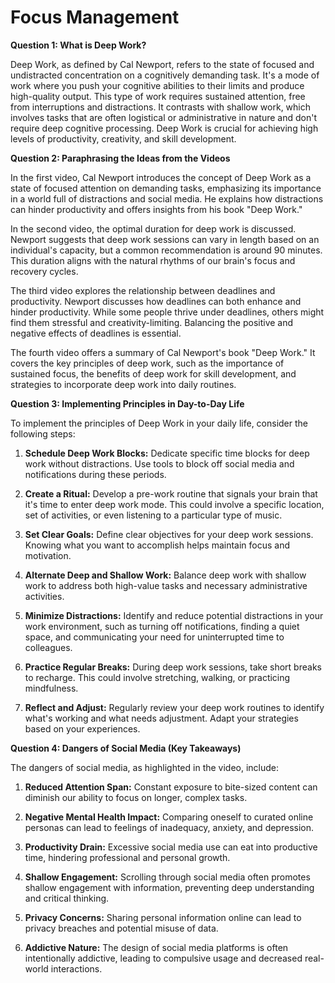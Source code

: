 # Focus Management
**Question 1: What is Deep Work?**

Deep Work, as defined by Cal Newport, refers to the state of focused and undistracted concentration on a cognitively demanding task. It's a mode of work where you push your cognitive abilities to their limits and produce high-quality output. This type of work requires sustained attention, free from interruptions and distractions. It contrasts with shallow work, which involves tasks that are often logistical or administrative in nature and don't require deep cognitive processing. Deep Work is crucial for achieving high levels of productivity, creativity, and skill development.

**Question 2: Paraphrasing the Ideas from the Videos**

In the first video, Cal Newport introduces the concept of Deep Work as a state of focused attention on demanding tasks, emphasizing its importance in a world full of distractions and social media. He explains how distractions can hinder productivity and offers insights from his book "Deep Work."

In the second video, the optimal duration for deep work is discussed. Newport suggests that deep work sessions can vary in length based on an individual's capacity, but a common recommendation is around 90 minutes. This duration aligns with the natural rhythms of our brain's focus and recovery cycles.

The third video explores the relationship between deadlines and productivity. Newport discusses how deadlines can both enhance and hinder productivity. While some people thrive under deadlines, others might find them stressful and creativity-limiting. Balancing the positive and negative effects of deadlines is essential.

The fourth video offers a summary of Cal Newport's book "Deep Work." It covers the key principles of deep work, such as the importance of sustained focus, the benefits of deep work for skill development, and strategies to incorporate deep work into daily routines.

**Question 3: Implementing Principles in Day-to-Day Life**

To implement the principles of Deep Work in your daily life, consider the following steps:

1. **Schedule Deep Work Blocks:** Dedicate specific time blocks for deep work without distractions. Use tools to block off social media and notifications during these periods.

2. **Create a Ritual:** Develop a pre-work routine that signals your brain that it's time to enter deep work mode. This could involve a specific location, set of activities, or even listening to a particular type of music.

3. **Set Clear Goals:** Define clear objectives for your deep work sessions. Knowing what you want to accomplish helps maintain focus and motivation.

4. **Alternate Deep and Shallow Work:** Balance deep work with shallow work to address both high-value tasks and necessary administrative activities.

5. **Minimize Distractions:** Identify and reduce potential distractions in your work environment, such as turning off notifications, finding a quiet space, and communicating your need for uninterrupted time to colleagues.

6. **Practice Regular Breaks:** During deep work sessions, take short breaks to recharge. This could involve stretching, walking, or practicing mindfulness.

7. **Reflect and Adjust:** Regularly review your deep work routines to identify what's working and what needs adjustment. Adapt your strategies based on your experiences.

**Question 4: Dangers of Social Media (Key Takeaways)**

The dangers of social media, as highlighted in the video, include:

1. **Reduced Attention Span:** Constant exposure to bite-sized content can diminish our ability to focus on longer, complex tasks.

2. **Negative Mental Health Impact:** Comparing oneself to curated online personas can lead to feelings of inadequacy, anxiety, and depression.

3. **Productivity Drain:** Excessive social media use can eat into productive time, hindering professional and personal growth.

4. **Shallow Engagement:** Scrolling through social media often promotes shallow engagement with information, preventing deep understanding and critical thinking.

5. **Privacy Concerns:** Sharing personal information online can lead to privacy breaches and potential misuse of data.

6. **Addictive Nature:** The design of social media platforms is often intentionally addictive, leading to compulsive usage and decreased real-world interactions.

